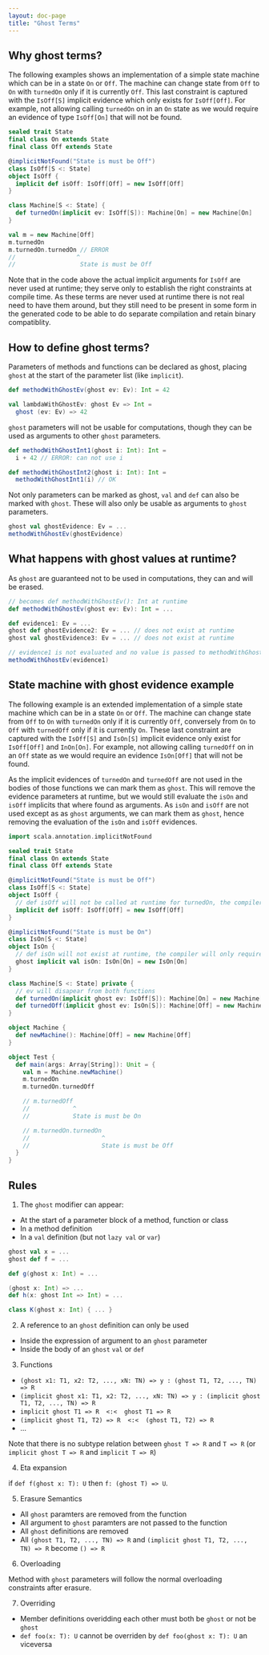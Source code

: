 ```yaml
---
layout: doc-page
title: "Ghost Terms"
---
```


Why ghost terms?
----------------------
The following examples shows an implementation of a simple state machine which can be in a state `On` or `Off`.
The machine can change state from `Off` to `On` with `turnedOn` only if it is currently `Off`. This last constraint is
captured with the `IsOff[S]` implicit evidence which only exists for `IsOff[Off]`.
For example, not allowing calling `turnedOn` on in an `On` state as we would require an evidence of type `IsOff[On]` that will not be found.

```scala
sealed trait State
final class On extends State
final class Off extends State

@implicitNotFound("State is must be Off")
class IsOff[S <: State]
object IsOff {
  implicit def isOff: IsOff[Off] = new IsOff[Off]
}

class Machine[S <: State] {
  def turnedOn(implicit ev: IsOff[S]): Machine[On] = new Machine[On]
}

val m = new Machine[Off]
m.turnedOn
m.turnedOn.turnedOn // ERROR
//                 ^
//                  State is must be Off
```

Note that in the code above the actual implicit arguments for `IsOff` are never used at runtime; they serve only to establish the right constraints at compile time.
As these terms are never used at runtime there is not real need to have them around, but they still need to be
present in some form in the generated code to be able to do separate compilation and retain binary compatiblity.

How to define ghost terms?
-------------------------------
Parameters of methods and functions can be declared as ghost, placing `ghost` at the start of the parameter list (like `implicit`).

```scala
def methodWithGhostEv(ghost ev: Ev): Int = 42

val lambdaWithGhostEv: ghost Ev => Int = 
  ghost (ev: Ev) => 42
```

`ghost` parameters will not be usable for computations, though they can be used as arguments to other `ghost` parameters.

```scala
def methodWithGhostInt1(ghost i: Int): Int =
  i + 42 // ERROR: can not use i

def methodWithGhostInt2(ghost i: Int): Int =
  methodWithGhostInt1(i) // OK
```

Not only parameters can be marked as ghost, `val` and `def` can also be marked with `ghost`. These will also only be usable as arguments to `ghost` parameters.

```scala
ghost val ghostEvidence: Ev = ...
methodWithGhostEv(ghostEvidence)
```

What happens with ghost values at runtime?
-------------------------------------------
As `ghost` are guaranteed not to be used in computations, they can and will be erased.

```scala
// becomes def methodWithGhostEv(): Int at runtime
def methodWithGhostEv(ghost ev: Ev): Int = ...  

def evidence1: Ev = ...
ghost def ghostEvidence2: Ev = ... // does not exist at runtime
ghost val ghostEvidence3: Ev = ... // does not exist at runtime

// evidence1 is not evaluated and no value is passed to methodWithGhostEv
methodWithGhostEv(evidence1)
```

State machine with ghost evidence example
------------------------------------------
The following example is an extended implementation of a simple state machine which can be in a state `On` or `Off`.
The machine can change state from `Off` to `On` with `turnedOn` only if it is currently `Off`, 
conversely from `On` to `Off` with `turnedOff` only if it is currently `On`. These last constraint are
captured with the `IsOff[S]` and `IsOn[S]` implicit evidence only exist for `IsOff[Off]` and `InOn[On]`. 
For example, not allowing calling `turnedOff` on in an `Off` state as we would require an evidence `IsOn[Off]` 
that will not be found.

As the implicit evidences of `turnedOn` and `turnedOff` are not used in the bodies of those functions 
we can mark them as `ghost`. This will remove the evidence parameters at runtime, but we would still 
evaluate the `isOn` and `isOff` implicits that where found as arguments.
As `isOn` and `isOff` are not used except as as `ghost` arguments, we can mark them as `ghost`, hence 
removing the evaluation of the `isOn` and `isOff` evidences.

```scala
import scala.annotation.implicitNotFound

sealed trait State
final class On extends State
final class Off extends State

@implicitNotFound("State is must be Off")
class IsOff[S <: State]
object IsOff {
  // def isOff will not be called at runtime for turnedOn, the compiler will only require that this evidence exists
  implicit def isOff: IsOff[Off] = new IsOff[Off]
}

@implicitNotFound("State is must be On")
class IsOn[S <: State]
object IsOn {
  // def isOn will not exist at runtime, the compiler will only require that this evidence exists at compile time
  ghost implicit val isOn: IsOn[On] = new IsOn[On]
}

class Machine[S <: State] private {
  // ev will disapear from both functions
  def turnedOn(implicit ghost ev: IsOff[S]): Machine[On] = new Machine[On]
  def turnedOff(implicit ghost ev: IsOn[S]): Machine[Off] = new Machine[Off]
}

object Machine {
  def newMachine(): Machine[Off] = new Machine[Off]
}

object Test {
  def main(args: Array[String]): Unit = {
    val m = Machine.newMachine()
    m.turnedOn
    m.turnedOn.turnedOff

    // m.turnedOff
    //            ^
    //            State is must be On

    // m.turnedOn.turnedOn
    //                    ^
    //                    State is must be Off
  }
}
```


Rules
-----

1) The `ghost` modifier can appear:

* At the start of a parameter block of a method, function or class
* In a method definition
* In a `val` definition (but not `lazy val` or `var`)

```scala
ghost val x = ...
ghost def f = ...

def g(ghost x: Int) = ...

(ghost x: Int) => ...
def h(x: ghost Int => Int) = ...

class K(ghost x: Int) { ... }
```


2) A reference to an `ghost` definition can only be used

* Inside the expression of argument to an `ghost` parameter
* Inside the body of an `ghost` `val` or `def`

3) Functions

* `(ghost x1: T1, x2: T2, ..., xN: TN) => y : (ghost T1, T2, ..., TN) => R`
* `(implicit ghost x1: T1, x2: T2, ..., xN: TN) => y : (implicit ghost T1, T2, ..., TN) => R`
* `implicit ghost T1 => R  <:<  ghost T1 => R`
* `(implicit ghost T1, T2) => R  <:<  (ghost T1, T2) => R`
*  ...

Note that there is no subtype relation between `ghost T => R` and `T => R` (or `implicit ghost T => R` and `implicit T => R`)

4) Eta expansion

if `def f(ghost x: T): U` then `f: (ghost T) => U`.

5) Erasure Semantics

* All `ghost` paramters are removed from the function
* All argument to `ghost` paramters are not passed to the function
* All `ghost` definitions are removed
* All `(ghost T1, T2, ..., TN) => R` and `(implicit ghost T1, T2, ..., TN) => R` become `() => R`

6) Overloading

Method with `ghost` parameters will follow the normal overloading constraints after erasure.

7) Overriding

* Member definitions overidding each other must both be `ghost` or not be `ghost`
* `def foo(x: T): U` cannot be overriden by `def foo(ghost x: T): U` an viceversa

